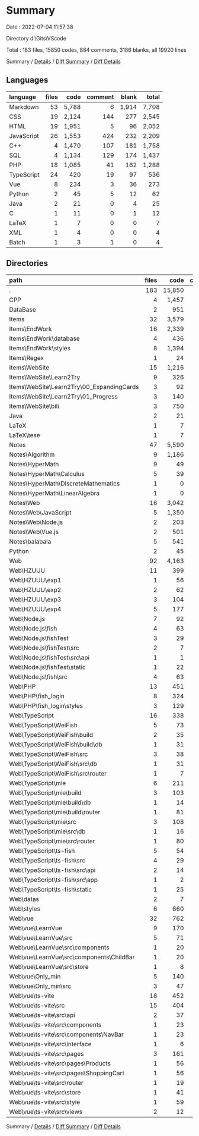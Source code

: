 # Summary

Date : 2022-07-04 11:57:38

Directory d:\\Gits\\VScode

Total : 183 files,  15850 codes, 884 comments, 3186 blanks, all 19920 lines

Summary / [Details](details.md) / [Diff Summary](diff.md) / [Diff Details](diff-details.md)

## Languages
| language | files | code | comment | blank | total |
| :--- | ---: | ---: | ---: | ---: | ---: |
| Markdown | 53 | 5,788 | 6 | 1,914 | 7,708 |
| CSS | 19 | 2,124 | 144 | 277 | 2,545 |
| HTML | 19 | 1,951 | 5 | 96 | 2,052 |
| JavaScript | 26 | 1,553 | 424 | 232 | 2,209 |
| C++ | 4 | 1,470 | 107 | 181 | 1,758 |
| SQL | 4 | 1,134 | 129 | 174 | 1,437 |
| PHP | 18 | 1,085 | 41 | 162 | 1,288 |
| TypeScript | 24 | 420 | 19 | 97 | 536 |
| Vue | 8 | 234 | 3 | 36 | 273 |
| Python | 2 | 45 | 5 | 12 | 62 |
| Java | 2 | 21 | 0 | 4 | 25 |
| C | 1 | 11 | 0 | 1 | 12 |
| LaTeX | 1 | 7 | 0 | 0 | 7 |
| XML | 1 | 4 | 0 | 0 | 4 |
| Batch | 1 | 3 | 1 | 0 | 4 |

## Directories
| path | files | code | comment | blank | total |
| :--- | ---: | ---: | ---: | ---: | ---: |
| . | 183 | 15,850 | 884 | 3,186 | 19,920 |
| CPP | 4 | 1,457 | 107 | 180 | 1,744 |
| DataBase | 2 | 951 | 104 | 147 | 1,202 |
| Items | 32 | 3,579 | 238 | 536 | 4,353 |
| Items\\EndWork | 16 | 2,339 | 177 | 368 | 2,884 |
| Items\\EndWork\\database | 4 | 436 | 45 | 72 | 553 |
| Items\\EndWork\\styles | 8 | 1,394 | 126 | 196 | 1,716 |
| Items\\Regex | 1 | 24 | 0 | 2 | 26 |
| Items\\WebSite | 15 | 1,216 | 61 | 166 | 1,443 |
| Items\\WebSite\\Learn2Try | 9 | 326 | 3 | 51 | 380 |
| Items\\WebSite\\Learn2Try\\00_ExpandingCards | 3 | 92 | 1 | 14 | 107 |
| Items\\WebSite\\Learn2Try\\01_Progress | 3 | 140 | 2 | 20 | 162 |
| Items\\WebSite\\bili | 3 | 750 | 47 | 100 | 897 |
| Java | 2 | 21 | 0 | 4 | 25 |
| LaTeX | 1 | 7 | 0 | 0 | 7 |
| LaTeX\\tese | 1 | 7 | 0 | 0 | 7 |
| Notes | 47 | 5,590 | 6 | 1,814 | 7,410 |
| Notes\\Algorithm | 9 | 1,186 | 0 | 318 | 1,504 |
| Notes\\HyperMath | 9 | 49 | 0 | 30 | 79 |
| Notes\\HyperMath\\Calculus | 5 | 39 | 0 | 21 | 60 |
| Notes\\HyperMath\\DiscreteMathematics | 1 | 0 | 0 | 1 | 1 |
| Notes\\HyperMath\\LinearAlgebra | 1 | 0 | 0 | 1 | 1 |
| Notes\\Web | 16 | 3,042 | 6 | 1,003 | 4,051 |
| Notes\\Web\\JavaScript | 5 | 1,350 | 0 | 530 | 1,880 |
| Notes\\Web\\Node.js | 2 | 203 | 0 | 52 | 255 |
| Notes\\Web\\Vue.js | 2 | 501 | 6 | 149 | 656 |
| Notes\\balabala | 5 | 541 | 0 | 268 | 809 |
| Python | 2 | 45 | 5 | 12 | 62 |
| Web | 92 | 4,163 | 424 | 478 | 5,065 |
| Web\\HZUUU | 11 | 399 | 3 | 36 | 438 |
| Web\\HZUUU\\exp1 | 1 | 56 | 0 | 3 | 59 |
| Web\\HZUUU\\exp2 | 2 | 62 | 0 | 3 | 65 |
| Web\\HZUUU\\exp3 | 3 | 104 | 3 | 10 | 117 |
| Web\\HZUUU\\exp4 | 5 | 177 | 0 | 20 | 197 |
| Web\\Node.js | 7 | 92 | 119 | 28 | 239 |
| Web\\Node.js\\fish | 4 | 63 | 3 | 16 | 82 |
| Web\\Node.js\\fishTest | 3 | 29 | 116 | 12 | 157 |
| Web\\Node.js\\fishTest\\src | 2 | 7 | 116 | 8 | 131 |
| Web\\Node.js\\fishTest\\src\\api | 1 | 1 | 0 | 1 | 2 |
| Web\\Node.js\\fishTest\\static | 1 | 22 | 0 | 4 | 26 |
| Web\\Node.js\\fish\\src | 4 | 63 | 3 | 16 | 82 |
| Web\\PHP | 13 | 451 | 26 | 66 | 543 |
| Web\\PHP\\fish_login | 8 | 324 | 13 | 37 | 374 |
| Web\\PHP\\fish_login\\styles | 3 | 129 | 11 | 13 | 153 |
| Web\\TypeScript | 16 | 338 | 17 | 58 | 413 |
| Web\\TypeScript\\WeiFish | 5 | 73 | 17 | 11 | 101 |
| Web\\TypeScript\\WeiFish\\build | 2 | 35 | 8 | 2 | 45 |
| Web\\TypeScript\\WeiFish\\build\\db | 1 | 31 | 8 | 1 | 40 |
| Web\\TypeScript\\WeiFish\\src | 3 | 38 | 9 | 9 | 56 |
| Web\\TypeScript\\WeiFish\\src\\db | 1 | 31 | 8 | 5 | 44 |
| Web\\TypeScript\\WeiFish\\src\\router | 1 | 7 | 1 | 3 | 11 |
| Web\\TypeScript\\mie | 6 | 211 | 0 | 30 | 241 |
| Web\\TypeScript\\mie\\build | 3 | 103 | 0 | 3 | 106 |
| Web\\TypeScript\\mie\\build\\db | 1 | 14 | 0 | 1 | 15 |
| Web\\TypeScript\\mie\\build\\router | 1 | 81 | 0 | 1 | 82 |
| Web\\TypeScript\\mie\\src | 3 | 108 | 0 | 27 | 135 |
| Web\\TypeScript\\mie\\src\\db | 1 | 16 | 0 | 5 | 21 |
| Web\\TypeScript\\mie\\src\\router | 1 | 80 | 0 | 17 | 97 |
| Web\\TypeScript\\ts-fish | 5 | 54 | 0 | 17 | 71 |
| Web\\TypeScript\\ts-fish\\src | 4 | 29 | 0 | 10 | 39 |
| Web\\TypeScript\\ts-fish\\src\\api | 2 | 14 | 0 | 4 | 18 |
| Web\\TypeScript\\ts-fish\\src\\app | 1 | 2 | 0 | 2 | 4 |
| Web\\TypeScript\\ts-fish\\static | 1 | 25 | 0 | 7 | 32 |
| Web\\datas | 2 | 7 | 1 | 0 | 8 |
| Web\\styles | 6 | 860 | 117 | 109 | 1,086 |
| Web\\vue | 32 | 762 | 22 | 142 | 926 |
| Web\\vue\\LearnVue | 9 | 170 | 3 | 49 | 222 |
| Web\\vue\\LearnVue\\src | 5 | 71 | 2 | 18 | 91 |
| Web\\vue\\LearnVue\\src\\components | 1 | 20 | 0 | 3 | 23 |
| Web\\vue\\LearnVue\\src\\components\\ChildBar | 1 | 20 | 0 | 3 | 23 |
| Web\\vue\\LearnVue\\src\\store | 1 | 8 | 0 | 2 | 10 |
| Web\\vue\\Only_min | 5 | 140 | 1 | 19 | 160 |
| Web\\vue\\Only_min\\src | 3 | 47 | 0 | 4 | 51 |
| Web\\vue\\ts-vite | 18 | 452 | 18 | 74 | 544 |
| Web\\vue\\ts-vite\\src | 15 | 404 | 17 | 62 | 483 |
| Web\\vue\\ts-vite\\src\\api | 2 | 37 | 2 | 6 | 45 |
| Web\\vue\\ts-vite\\src\\components | 1 | 23 | 0 | 3 | 26 |
| Web\\vue\\ts-vite\\src\\components\\NavBar | 1 | 23 | 0 | 3 | 26 |
| Web\\vue\\ts-vite\\src\\interface | 1 | 6 | 0 | 1 | 7 |
| Web\\vue\\ts-vite\\src\\pages | 3 | 161 | 3 | 20 | 184 |
| Web\\vue\\ts-vite\\src\\pages\\Products | 1 | 56 | 2 | 7 | 65 |
| Web\\vue\\ts-vite\\src\\pages\\ShoppingCart | 1 | 56 | 1 | 7 | 64 |
| Web\\vue\\ts-vite\\src\\router | 1 | 19 | 0 | 4 | 23 |
| Web\\vue\\ts-vite\\src\\store | 1 | 41 | 1 | 10 | 52 |
| Web\\vue\\ts-vite\\src\\style | 1 | 59 | 9 | 5 | 73 |
| Web\\vue\\ts-vite\\src\\views | 2 | 12 | 0 | 2 | 14 |

Summary / [Details](details.md) / [Diff Summary](diff.md) / [Diff Details](diff-details.md)